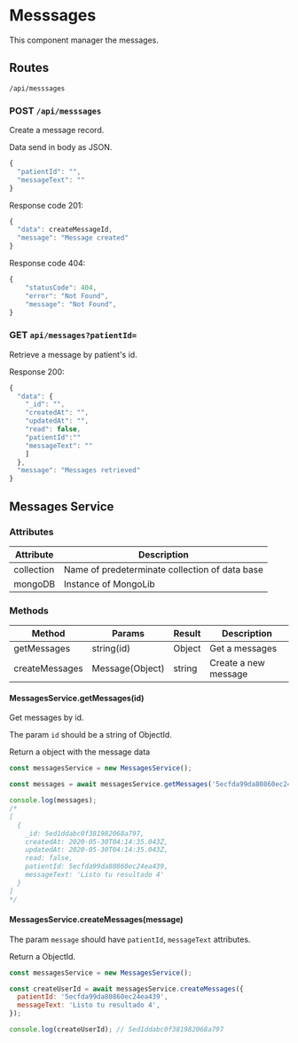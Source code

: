 # Messsages

This component manager the messages.

## Routes

```http
/api/messsages
```

### POST `/api/messsages`

Create a message record.

Data send in body as JSON.

```js
{
  "patientId": "",
  "messageText": ""
}
```

Response code 201:

```js
{
  "data": createMessageId,
  "message": "Message created"
}
```

Response code 404:

```js
{
    "statusCode": 404,
    "error": "Not Found",
    "message": "Not Found",
}
```

### GET `api/messages?patientId=`

Retrieve a message by patient's id.

Response 200:

```js
{
  "data": {
    "_id": "",
    "createdAt": "",
    "updatedAt": "",
    "read": false,
    "patientId":""
    "messageText": ""
    ]
  },
  "message": "Messages retrieved"
}
```

## Messages Service

### Attributes

| Attribute  | Description                                    |
| ---------- | ---------------------------------------------- |
| collection | Name of predeterminate collection of data base |
| mongoDB    | Instance of MongoLib                           |

### Methods

| Method         | Params          | Result | Description          |
| -------------- | --------------- | ------ | -------------------- |
| getMessages    | string(id)      | Object | Get a messages       |
| createMessages | Message(Object) | string | Create a new message |

#### MessagesService.getMessages(id)

Get messages by id.

The param `id` should be a string of ObjectId.

Return a object with the message data

```js
const messagesService = new MessagesService();

const messages = await messagesService.getMessages('5ecfda99da80860ec24ea439');

console.log(messages);
/*
[
  {
    _id: 5ed1ddabc0f381982068a797,
    createdAt: 2020-05-30T04:14:35.043Z,
    updatedAt: 2020-05-30T04:14:35.043Z,
    read: false,
    patientId: 5ecfda99da80860ec24ea439,
    messageText: 'Listo tu resultado 4'
  }
]
*/
```

#### MessagesService.createMessages(message)

The param `message` should have `patientId`, `messageText` attributes.

Return a ObjectId.

```js
const messagesService = new MessagesService();

const createUserId = await messagesService.createMessages({
  patientId: '5ecfda99da80860ec24ea439',
  messageText: 'Listo tu resultado 4',
});

console.log(createUserId); // 5ed1ddabc0f381982068a797
```
